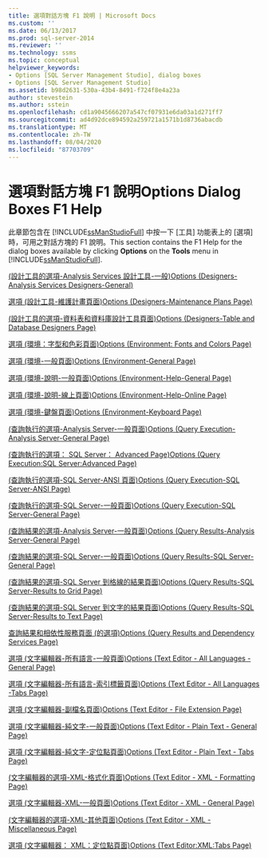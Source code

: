 ```yaml
---
title: 選項對話方塊 F1 說明 | Microsoft Docs
ms.custom: ''
ms.date: 06/13/2017
ms.prod: sql-server-2014
ms.reviewer: ''
ms.technology: ssms
ms.topic: conceptual
helpviewer_keywords:
- Options [SQL Server Management Studio], dialog boxes
- Options [SQL Server Management Studio]
ms.assetid: b98d2631-530a-43b4-8491-f724f8e4a23a
author: stevestein
ms.author: sstein
ms.openlocfilehash: cd1a9045666207a547cf07931e6da03a1d271ff7
ms.sourcegitcommit: ad4d92dce894592a259721a1571b1d8736abacdb
ms.translationtype: MT
ms.contentlocale: zh-TW
ms.lasthandoff: 08/04/2020
ms.locfileid: "87703709"
---
```

# <a name="options-dialog-boxes-f1-help"></a><span data-ttu-id="02f39-102">選項對話方塊 F1 說明</span><span class="sxs-lookup"><span data-stu-id="02f39-102">Options Dialog Boxes F1 Help</span></span>
  <span data-ttu-id="02f39-103">此章節包含在 [!INCLUDE[ssManStudioFull](../../includes/ssmanstudiofull-md.md)] 中按一下 [工具] 功能表上的 [選項] 時，可用之對話方塊的 F1 說明。</span><span class="sxs-lookup"><span data-stu-id="02f39-103">This section contains the F1 Help for the dialog boxes available by clicking **Options** on the **Tools** menu in [!INCLUDE[ssManStudioFull](../../includes/ssmanstudiofull-md.md)].</span></span>  
  
 [<span data-ttu-id="02f39-104">&#40;設計工具的選項-Analysis Services 設計工具-一般&#41;</span><span class="sxs-lookup"><span data-stu-id="02f39-104">Options &#40;Designers-Analysis Services Designers-General&#41;</span></span>](options-designers-analysis-services-designers-general.md)  
  
 [<span data-ttu-id="02f39-105">選項 &#40;設計工具-維護計畫頁面&#41;</span><span class="sxs-lookup"><span data-stu-id="02f39-105">Options &#40;Designers-Maintenance Plans Page&#41;</span></span>](options-designers-maintenance-plans-page.md)  
  
 [<span data-ttu-id="02f39-106">&#40;設計工具的選項-資料表和資料庫設計工具頁面&#41;</span><span class="sxs-lookup"><span data-stu-id="02f39-106">Options &#40;Designers-Table and Database Designers Page&#41;</span></span>](options-designers-table-and-database-designers-page.md)  
  
 [<span data-ttu-id="02f39-107">選項 &#40;環境：字型和色彩頁面&#41;</span><span class="sxs-lookup"><span data-stu-id="02f39-107">Options &#40;Environment: Fonts and Colors Page&#41;</span></span>](options-environment-fonts-and-colors-page.md)  
  
 [<span data-ttu-id="02f39-108">選項 &#40;環境-一般頁面&#41;</span><span class="sxs-lookup"><span data-stu-id="02f39-108">Options &#40;Environment-General Page&#41;</span></span>](../../integration-services/general-page-of-integration-services-designers-options.md)  
  
 [<span data-ttu-id="02f39-109">選項 &#40;環境-說明-一般頁面&#41;</span><span class="sxs-lookup"><span data-stu-id="02f39-109">Options &#40;Environment-Help-General Page&#41;</span></span>](options-environment-help-general-page.md)  
  
 [<span data-ttu-id="02f39-110">選項 &#40;環境-說明-線上頁面&#41;</span><span class="sxs-lookup"><span data-stu-id="02f39-110">Options &#40;Environment-Help-Online Page&#41;</span></span>](options-environment-help-online-page.md)  
  
 [<span data-ttu-id="02f39-111">選項 &#40;環境-鍵盤頁面&#41;</span><span class="sxs-lookup"><span data-stu-id="02f39-111">Options &#40;Environment-Keyboard Page&#41;</span></span>](options-environment-keyboard-page.md)  
  
 [<span data-ttu-id="02f39-112">&#40;查詢執行的選項-Analysis Server-一般頁面&#41;</span><span class="sxs-lookup"><span data-stu-id="02f39-112">Options &#40;Query Execution-Analysis Server-General Page&#41;</span></span>](../../database-engine/options-query-execution-analysis-server-general-page.md)  
  
 [<span data-ttu-id="02f39-113">&#40;查詢執行的選項： SQL Server： Advanced Page&#41;</span><span class="sxs-lookup"><span data-stu-id="02f39-113">Options &#40;Query Execution:SQL Server:Advanced Page&#41;</span></span>](../../database-engine/options-query-execution-sql-server-advanced-page.md)  
  
 [<span data-ttu-id="02f39-114">&#40;查詢執行的選項-SQL Server-ANSI 頁面&#41;</span><span class="sxs-lookup"><span data-stu-id="02f39-114">Options &#40;Query Execution-SQL Server-ANSI Page&#41;</span></span>](../../database-engine/options-query-execution-sql-server-ansi-page.md)  
  
 [<span data-ttu-id="02f39-115">&#40;查詢執行的選項-SQL Server-一般頁面&#41;</span><span class="sxs-lookup"><span data-stu-id="02f39-115">Options &#40;Query Execution-SQL Server-General Page&#41;</span></span>](../../database-engine/options-query-execution-sql-server-general-page.md)  
  
 [<span data-ttu-id="02f39-116">&#40;查詢結果的選項-Analysis Server-一般頁面&#41;</span><span class="sxs-lookup"><span data-stu-id="02f39-116">Options &#40;Query Results-Analysis Server-General Page&#41;</span></span>](../../database-engine/options-query-results-analysis-server-general-page.md)  
  
 [<span data-ttu-id="02f39-117">&#40;查詢結果的選項-SQL Server-一般頁面&#41;</span><span class="sxs-lookup"><span data-stu-id="02f39-117">Options &#40;Query Results-SQL Server-General Page&#41;</span></span>](../../database-engine/options-query-results-sql-server-general-page.md)  
  
 [<span data-ttu-id="02f39-118">&#40;查詢結果的選項-SQL Server 到格線的結果頁面&#41;</span><span class="sxs-lookup"><span data-stu-id="02f39-118">Options &#40;Query Results-SQL Server-Results to Grid Page&#41;</span></span>](../../database-engine/options-query-results-sql-server-results-to-grid-page.md)  
  
 [<span data-ttu-id="02f39-119">&#40;查詢結果的選項-SQL Server 到文字的結果頁面&#41;</span><span class="sxs-lookup"><span data-stu-id="02f39-119">Options &#40;Query Results-SQL Server-Results to Text Page&#41;</span></span>](../../database-engine/options-query-results-sql-server-results-to-text-page.md)  
  
 [<span data-ttu-id="02f39-120">查詢結果和相依性服務頁面 &#40;的選項&#41;</span><span class="sxs-lookup"><span data-stu-id="02f39-120">Options &#40;Query Results and Dependency Services Page&#41;</span></span>](../../database-engine/options-query-results-and-dependency-services-page.md)  
  
 [<span data-ttu-id="02f39-121">選項 &#40;文字編輯器-所有語言-一般頁面&#41;</span><span class="sxs-lookup"><span data-stu-id="02f39-121">Options &#40;Text Editor - All Languages - General Page&#41;</span></span>](../../database-engine/options-text-editor-all-languages-general-page.md)  
  
 [<span data-ttu-id="02f39-122">選項 &#40;文字編輯器-所有語言-索引標籤頁面&#41;</span><span class="sxs-lookup"><span data-stu-id="02f39-122">Options &#40;Text Editor - All Languages -Tabs Page&#41;</span></span>](../../database-engine/options-text-editor-all-languages-tabs-page.md)  
  
 [<span data-ttu-id="02f39-123">選項 &#40;文字編輯器-副檔名頁面&#41;</span><span class="sxs-lookup"><span data-stu-id="02f39-123">Options &#40;Text Editor - File Extension Page&#41;</span></span>](../../database-engine/options-text-editor-file-extension-page.md)  
  
 [<span data-ttu-id="02f39-124">選項 &#40;文字編輯器-純文字-一般頁面&#41;</span><span class="sxs-lookup"><span data-stu-id="02f39-124">Options &#40;Text Editor - Plain Text - General Page&#41;</span></span>](../../database-engine/options-text-editor-plain-text-general-page.md)  
  
 [<span data-ttu-id="02f39-125">選項 &#40;文字編輯器-純文字-定位點頁面&#41;</span><span class="sxs-lookup"><span data-stu-id="02f39-125">Options &#40;Text Editor - Plain Text - Tabs Page&#41;</span></span>](../../database-engine/options-text-editor-plain-text-tabs-page.md)  
  
 [<span data-ttu-id="02f39-126">&#40;文字編輯器的選項-XML-格式化頁面&#41;</span><span class="sxs-lookup"><span data-stu-id="02f39-126">Options &#40;Text Editor - XML - Formatting Page&#41;</span></span>](../../database-engine/options-text-editor-xml-formatting-page.md)  
  
 [<span data-ttu-id="02f39-127">選項 &#40;文字編輯器-XML-一般頁面&#41;</span><span class="sxs-lookup"><span data-stu-id="02f39-127">Options &#40;Text Editor - XML - General Page&#41;</span></span>](../../database-engine/options-text-editor-xml-general-page.md)  
  
 [<span data-ttu-id="02f39-128">&#40;文字編輯器的選項-XML-其他頁面&#41;</span><span class="sxs-lookup"><span data-stu-id="02f39-128">Options &#40;Text Editor - XML - Miscellaneous Page&#41;</span></span>](../../database-engine/options-text-editor-xml-miscellaneous-page.md)  
  
 [<span data-ttu-id="02f39-129">選項 &#40;文字編輯器： XML：定位點頁面&#41;</span><span class="sxs-lookup"><span data-stu-id="02f39-129">Options &#40;Text Editor:XML:Tabs Page&#41;</span></span>](../../database-engine/options-text-editor-xml-tabs-page.md)  
  
  
